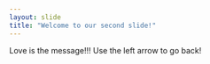 ```yaml
---
layout: slide
title: "Welcome to our second slide!"
---
```

Love is the message!!!
Use the left arrow to go back!
